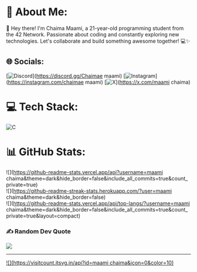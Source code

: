 # 💫 About Me:
👋 Hey there! I'm Chaima Maami, a 21-year-old programming student from the 42 Network. Passionate about coding and constantly exploring new technologies. Let's collaborate and build something awesome together! 💻✨


## 🌐 Socials:
[![Discord](https://img.shields.io/badge/Discord-%237289DA.svg?logo=discord&logoColor=white)](https://discord.gg/Chaimae maami) [![Instagram](https://img.shields.io/badge/Instagram-%23E4405F.svg?logo=Instagram&logoColor=white)](https://instagram.com/chaimae maami) [![X](https://img.shields.io/badge/X-black.svg?logo=X&logoColor=white)](https://x.com/maami chaima) 

# 💻 Tech Stack:
![C](https://img.shields.io/badge/c-%2300599C.svg?style=for-the-badge&logo=c&logoColor=white)
# 📊 GitHub Stats:
![](https://github-readme-stats.vercel.app/api?username=maami chaima&theme=dark&hide_border=false&include_all_commits=true&count_private=true)<br/>
![](https://github-readme-streak-stats.herokuapp.com/?user=maami chaima&theme=dark&hide_border=false)<br/>
![](https://github-readme-stats.vercel.app/api/top-langs/?username=maami chaima&theme=dark&hide_border=false&include_all_commits=true&count_private=true&layout=compact)

### ✍️ Random Dev Quote
![](https://quotes-github-readme.vercel.app/api?type=horizontal&theme=radical)

---
[![](https://visitcount.itsvg.in/api?id=maami chaima&icon=0&color=10)](https://visitcount.itsvg.in)

<!-- Proudly created with GPRM ( https://gprm.itsvg.in ) -->
